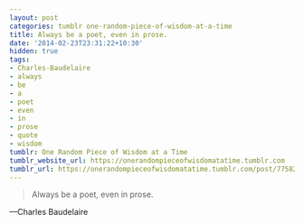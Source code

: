 ```yaml
---
layout: post
categories: tumblr one-random-piece-of-wisdom-at-a-time
title: Always be a poet, even in prose.
date: '2014-02-23T23:31:22+10:30'
hidden: true
tags:
- Charles-Baudelaire
- always
- be
- a
- poet
- even
- in
- prose
- quote
- wisdom
tumblr: One Random Piece of Wisdom at a Time
tumblr_website_url: https://onerandompieceofwisdomatatime.tumblr.com
tumblr_url: https://onerandompieceofwisdomatatime.tumblr.com/post/77582728749/always-be-a-poet-even-in-prose
---
```

> Always be a poet, even in prose.

—Charles Baudelaire
